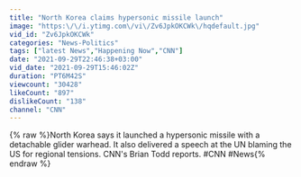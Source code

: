 ```yaml
---
title: "North Korea claims hypersonic missile launch"
image: "https:\/\/i.ytimg.com\/vi\/Zv6JpkOKCWk\/hqdefault.jpg"
vid_id: "Zv6JpkOKCWk"
categories: "News-Politics"
tags: ["latest News","Happening Now","CNN"]
date: "2021-09-29T22:46:38+03:00"
vid_date: "2021-09-29T15:46:02Z"
duration: "PT6M42S"
viewcount: "30428"
likeCount: "897"
dislikeCount: "138"
channel: "CNN"
---
```

{% raw %}North Korea says it launched a hypersonic missile with a detachable glider warhead. It also delivered a speech at the UN blaming the US for regional tensions. CNN's Brian Todd reports. #CNN #News{% endraw %}
